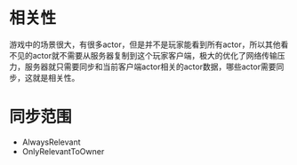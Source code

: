 # 相关性
游戏中的场景很大，有很多actor，但是并不是玩家能看到所有actor，所以其他看不见的actor就不需要从服务器复制到这个玩家客户端，极大的优化了网络传输压力，服务器就只需要同步和当前客户端actor相关的actor数据，哪些actor需要同步，这就是相关性。
# 同步范围
- AlwaysRelevant
- OnlyRelevantToOwner